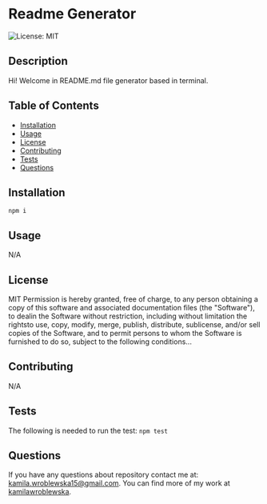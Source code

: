 # Readme Generator

![License: MIT](https://img.shields.io/badge/License-MIT-yellow.svg)

## Description
Hi! Welcome in README.md file generator based in terminal.
## Table of Contents
* [Installation](#installation)
* [Usage](#usage)
* [License](#license)
* [Contributing](#contributing)
* [Tests](#tests)
* [Questions](#questions)
## Installation
` npm i `
## Usage
 N/A
## License
MIT
Permission is hereby granted, free of charge, to any person obtaining a copy of this software and associated documentation files (the "Software"), to dealin the Software without restriction, including without limitation the rightsto use, copy, modify, merge, publish, distribute, sublicense, and/or sell copies of the Software, and to permit persons to whom the Software is furnished to do so, subject to the following conditions...
## Contributing
 N/A
## Tests
The following is needed to run the test: 
` npm test `

## Questions
If you have any questions about repository contact me at: kamila.wroblewska15@gmail.com.
You can find more of my work at [kamilawroblewska](https://github.com/kamilawroblewska/).
